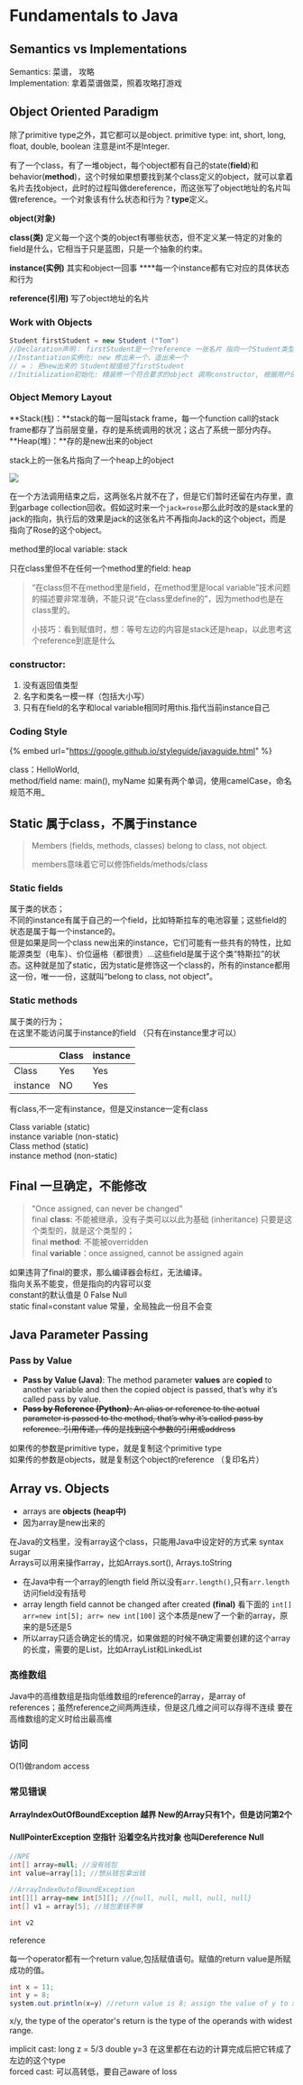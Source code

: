 # Fundamentals to Java

## Semantics vs Implementations

Semantics: 菜谱， 攻略  
Implementation: 拿着菜谱做菜，照着攻略打游戏

## Object Oriented Paradigm

除了primitive type之外，其它都可以是object. primitive type: int, short, long, float, double, boolean 注意是int不是Integer.

有了一个class，有了一堆object，每个object都有自己的state\(**field**\)和behavior\(**method**\)，这个时候如果想要找到某个class定义的object，就可以拿着名片去找object，此时的过程叫做dereference，而这张写了object地址的名片叫做reference。一个对象该有什么状态和行为？**type**定义。

**object\(对象\)** 

**class\(类\)** 定义每一个这个类的object有哪些状态，但不定义某一特定的对象的field是什么，它相当于只是蓝图，只是一个抽象的约束。

**instance\(实例\)** 其实和object一回事 ****每一个instance都有它对应的具体状态和行为

**reference\(引用\)** 写了object地址的名片

### Work with Objects

```java
Student firstStudent = new Student ("Tom")
//Declaration声明： firstStudent是一个reference 一张名片 指向一个Student类型的object
//Instantiation实例化: new 修出来一个、造出来一个 
// = : 把new出来的 Student赋值给了firstStudent 
//Initialization初始化: 精装修一个符合要求的object 调用constructor, 根据用户的输入给某些field赋初始值
```

### Object Memory Layout

**Stack\(栈\)：**stack的每一层叫stack frame，每一个function call的stack frame都存了当前层变量，存的是系统调用的状况；这占了系统一部分内存。  
**Heap\(堆\)：**存的是new出来的object

stack上的一张名片指向了一个heap上的object

![](../.gitbook/assets/image%20%2853%29.png)

在一个方法调用结束之后，这两张名片就不在了，但是它们暂时还留在内存里，直到garbage collection回收。假如这时来一个`jack=rose`那么此时改的是stack里的jack的指向，执行后的效果是jack的这张名片不再指向Jack的这个object，而是指向了Rose的这个object。

method里的local variable: stack

只在class里但不在任何一个method里的field: heap

> “在class但不在method里是field，在method里是local variable”技术问题的描述要非常准确，不能只说“在class里define的”，因为method也是在class里的。
>
> 小技巧：看到赋值时，想：等号左边的内容是stack还是heap，以此思考这个reference到底是什么

### constructor: 

1. 没有返回值类型
2. 名字和类名一模一样（包括大小写）
3. 只有在field的名字和local variable相同时用this.指代当前instance自己

### Coding Style

{% embed url="https://google.github.io/styleguide/javaguide.html" %}

class：HelloWorld,   
method/field name: main\(\), myName 如果有两个单词，使用camelCase，命名规范不用\_

## Static 属于class，不属于instance

> Members \(fields, methods, classes\) belong to class, not object. 
>
> members意味着它可以修饰fields/methods/class

### Static fields

属于类的状态；  
不同的instance有属于自己的一个field，比如特斯拉车的电池容量；这些field的状态是属于每一个instance的。  
但是如果是同一个class new出来的instance，它们可能有一些共有的特性，比如能源类型（电车）、价位逼格（都很贵）...这些field是属于这个类“特斯拉”的状态。这种就是加了static，因为static是修饰这一个class的，所有的instance都用这一份，唯一一份，这就叫“belong to class, not object”。

### Static methods

属于类的行为；  
在这里不能访问属于instance的field （只有在instance里才可以）

|  | Class | instance |
| :--- | :--- | :--- |
| Class | Yes | Yes |
| instance | NO | Yes |

有class,不一定有instance，但是又instance一定有class

Class variable \(static\)  
instance variable \(non-static\)  
Class method \(static\)  
instance method \(non-static\)

## Final 一旦确定，不能修改

> "Once assigned, can never be changed"  
> final **class**: 不能被继承，没有子类可以以此为基础 \(inheritance\) 只要是这个类型的，就是这个类型的；  
> final **method**: 不能被overridden   
> final **variable**：once assigned, cannot be assigned again

如果违背了final的要求，那么编译器会标红，无法编译。  
指向关系不能变，但是指向的内容可以变  
constant的默认值是 0 False Null  
static final=constant value 常量，全局独此一份且不会变

## Java Parameter Passing

### Pass by Value 

* **Pass by Value \(Java\)**: The method parameter **values** are **copied** to another variable and then the copied object is passed, that’s why it’s called pass by value.
* ~~**Pass by Reference  \(Python\)**: An alias or reference to the actual parameter is passed to the method, that’s why it’s called pass by reference. 引用传递，传的是找到这个参数的引用或address~~

如果传的参数是primitive type，就是复制这个primitive type  
如果传的参数是objects，就是复制这个object的reference （复印名片）



## Array vs. Objects

* arrays are **objects \(heap中\)**
* 因为array是new出来的

在Java的文档里，没有array这个class，只能用Java中设定好的方式来 syntax sugar  
Arrays可以用来操作array，比如Arrays.sort\(\), Arrays.toString

* 在Java中有一个array的length field 所以没有`arr.length()`,只有`arr.length`访问field没有括号
* array length field cannot be changed after created **\(final\)**  看下面的 `int[] arr=new int[5]; arr= new int[100]` 这个本质是new了一个新的array，原来的是5还是5 
* 所以array只适合确定长的情况，如果做题的时候不确定需要创建的这个array的长度，需要的是List，比如ArrayList和LinkedList

### 高维数组

Java中的高维数组是指向低维数组的reference的array，是array of references；虽然reference之间两两连续，但是这几维之间可以存得不连续 要在高维数组的定义时给出最高维

### 访问

O\(1\)做random access

### 常见错误

#### ArrayIndexOutOfBoundException 越界 New的Array只有1个，但是访问第2个

#### NullPointerException 空指针  沿着空名片找对象 也叫Dereference Null

```java
//NPE
int[] array=null; //没有钱包
int value=array[1]; //想从钱包拿出钱

//ArrayIndexOutofBoundException
int[][] array=new int[5][]; //{null, null, null, null, null}
int[] v1 = array[5]; //钱包里钱不够

int v2
```

reference

每一个operator都有一个return value,包括赋值语句。赋值的return value是所赋成功的值。



```java
int x = 11;
int y = 8;
system.out.println(x=y) //return value is 8; assign the value of y to x, and then print x 
```

x/y, the type of the operator's return is the type of the operands with widest range.

implicit cast: long z = 5/3  double y=3 在这里都在右边的计算完成后把它转成了左边的这个type   
forced cast: 可以高转低，要自己aware of loss

